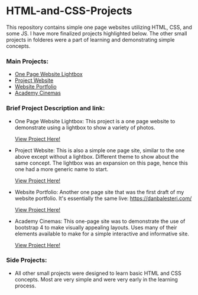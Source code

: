 # HTML-and-CSS-Projects
This repository contains simple one page websites utilizing HTML, CSS, and some JS. I have more finalized projects highlighted below. The other small projects in folderes were a part of learning and demonstrating simple concepts.

### Main Projects:

* [One Page Website Lightbox](#One_Page_Website_Lightbox)
* [Project Website](#project-website)
* [Website Portfolio](#website-portfolio)
* [Academy Cinemas](#academy-cinema)


### Brief Project Description and link:

* <a name="One_Page_Website_Lightbox"></a>One Page Website Lightbox:
  This project is a one page website to demonstrate using a lightbox to show a variety of photos.
  
  [View Project Here!](https://github.com/dbalesteri/HTML-and-CSS-Projects/tree/master/One_Page_Website_Lightbox)
  
* <a name="project-website"></a>Project Website:
  This is also a simple one page site, similar to the one above except without a lightbox. Different theme to show about the same concept. The lightbox was an expansion on this page, hence this one had a more generic name to start.
  
  [View Project Here!](https://github.com/dbalesteri/HTML-and-CSS-Projects/tree/master/Project_Website_1)
  
* <a name="website-portfolio"></a>Website Portfolio:
  Another one page site that was the first draft of my website portfolio. It's essentially the same live: https://danbalesteri.com/
  
  [View Project Here!](https://github.com/dbalesteri/HTML-and-CSS-Projects/tree/master/Website_Portfolio_1)
  
* <a name="academy-cinema"></a>Academy Cinemas:
  This one-page site was to demonstrate the use of bootstrap 4 to make visually appealing layouts. Uses many of their elements available to make for a simple interactive and informative site.
  
  [View Project Here!](https://github.com/dbalesteri/HTML-and-CSS-Projects/tree/master/bootstrap4_project)

### Side Projects:

* All other small projects were designed to learn basic HTML and CSS concepts. Most are very simple and were very early in the learning process.
